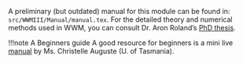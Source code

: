 A preliminary (but outdated) manual for this module can be found in: `src/WWMIII/Manual/manual.tex`. For the detailed theory and numerical methods used in WWM, you can consult Dr. Aron Roland’s [PhD thesis](http://ccrm.vims.edu/schismweb/Roland_2008_PHD_thesis.pdf).

!!!note A Beginners guide
    A good resource for beginners is a mini live [manual](https://github.com/Krys1202/Guide_SCHISM) by Ms. Christelle Auguste (U. of Tasmania).

